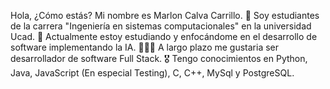 Hola, ¿Cómo estás?
Mi nombre es Marlon Calva Carrillo.
👀 Soy estudiantes de la carrera "Ingeniería en sistemas computacionales" en la universidad Ucad.
🌱 Actualmente estoy estudiando y enfocándome en el desarrollo de software implementando la IA.
👨‍🎓🏁 A largo plazo me gustaria ser desarrollador de software Full Stack.
🎖️ Tengo conocimientos en Python, Java, JavaScript (En especial Testing), C, C++, MySql y PostgreSQL.
